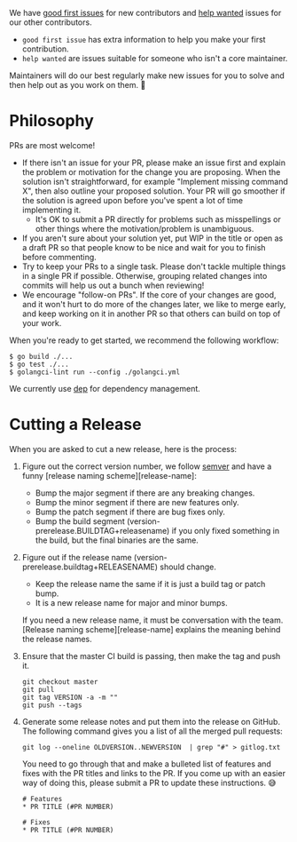 We have [good first issues][good-first-issue] for new contributors and [help wanted][help-wanted] issues for our other contributors.

* `good first issue` has extra information to help you make your first contribution.
* `help wanted` are issues suitable for someone who isn't a core maintainer.

Maintainers will do our best regularly make new issues for you to solve and then help out as you work on them. 💖

# Philosophy
PRs are most welcome!

* If there isn't an issue for your PR, please make an issue first and explain the problem or motivation for
the change you are proposing. When the solution isn't straightforward, for example "Implement missing command X",
then also outline your proposed solution. Your PR will go smoother if the solution is agreed upon before you've
spent a lot of time implementing it.
  * It's OK to submit a PR directly for problems such as misspellings or other things where the motivation/problem is
    unambiguous.
* If you aren't sure about your solution yet, put WIP in the title or open as a draft PR so that people know to be nice and 
wait for you to finish before commenting.
* Try to keep your PRs to a single task. Please don't tackle multiple things in a single PR if possible. Otherwise, grouping related changes into commits will help us out a bunch when reviewing!
* We encourage "follow-on PRs". If the core of your changes are good, and it won't hurt to do more of
the changes later, we like to merge early, and keep working on it in another PR so that others can build
on top of your work.

When you're ready to get started, we recommend the following workflow:

```
$ go build ./...
$ go test ./...
$ golangci-lint run --config ./golangci.yml
```

We currently use [dep](https://github.com/golang/dep) for dependency management.

[good-first-issue]: https://github.com/deislabs/cnab-go/issues?q=is%3Aissue+is%3Aopen+label%3A%22good+first+issue%22
[help-wanted]: https://github.com/deislabs/cnab-go/issues?q=is%3Aissue+is%3Aopen+label%3A%22help+wanted%22

# Cutting a Release

When you are asked to cut a new release, here is the process:

1. Figure out the correct version number, we follow [semver](semver.org) and
    have a funny [release naming scheme][release-name]:
    * Bump the major segment if there are any breaking changes.
    * Bump the minor segment if there are new features only.
    * Bump the patch segment if there are bug fixes only.
    * Bump the build segment (version-prerelease.BUILDTAG+releasename) if you only
      fixed something in the build, but the final binaries are the same.
1. Figure out if the release name (version-prerelease.buildtag+RELEASENAME) should
    change.
    
    * Keep the release name the same if it is just a build tag or patch bump.
    * It is a new release name for major and minor bumps.
    
    If you need a new release name, it must be conversation with the team.
    [Release naming scheme][release-name] explains the meaning behind the
    release names.
1. Ensure that the master CI build is passing, then make the tag and push it.

    ```
    git checkout master
    git pull
    git tag VERSION -a -m ""
    git push --tags
    ```

1. Generate some release notes and put them into the release on GitHub.
    The following command gives you a list of all the merged pull requests:

    ```
    git log --oneline OLDVERSION..NEWVERSION  | grep "#" > gitlog.txt
    ```

    You need to go through that and make a bulleted list of features
    and fixes with the PR titles and links to the PR. If you come up with an
    easier way of doing this, please submit a PR to update these instructions. 😅

    ```
    # Features
    * PR TITLE (#PR NUMBER)

    # Fixes
    * PR TITLE (#PR NUMBER)
